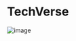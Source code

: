 # TechVerse

![image](https://github.com/taileduc0404/BlogWebsite/assets/133095004/b357ec17-a57f-43c5-88f4-d7bb9ed0dd60)

